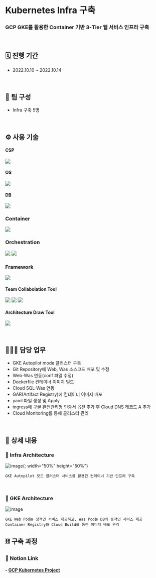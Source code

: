 # Kubernetes Infra 구축
### GCP GKE를 활용한 Container 기반 3-Tier 웹 서비스 인프라 구축

</br>

## 🗓️ 진행 기간
- 2022.10.10 ~ 2022.10.14

</br>

## 👥 팀 구성
- Infra 구축 5명

</br>

## ⚙️ 사용 기술
#### CSP
<img src="https://img.shields.io/badge/Google GCP-4285F4?style=for-the-badge&logo=Google Cloud&logoColor=white"> <!--gcp-->

#### OS
<img src="https://img.shields.io/badge/Rocky Linux 9-10B981?style=for-the-badge&logo=Rocky Linux&logoColor=white"> <!--rocky linux-->

#### DB
<img src="https://img.shields.io/badge/mysql 5.7-4479A1?style=for-the-badge&logo=mysql&logoColor=white">  <!--mysql-->

### Container
<img src="https://img.shields.io/badge/Docker-2496ED?style=for-the-badge&logo=Docker&logoColor=white">  <!--Docker-->

### Orchestration
<img src="https://img.shields.io/badge/Kubernetes-326CE5?style=for-the-badge&logo=Kubernetes&logoColor=white">  <!--k8s-->
<img src="https://img.shields.io/badge/GCP GKE-4285F4?style=for-the-badge&logo=Google Cloud&logoColor=white"> <!--gcp gke-->

### Framework
<img src="https://img.shields.io/badge/Spring-6DB33F?style=for-the-badge&logo=Spring&logoColor=white">  <!--spring-->

#### Team Collabolation Tool
<img src="https://img.shields.io/badge/Notion-000000?style=for-the-badge&logo=Notion&logoColor=white"> <!--Notion-->
<img src="https://img.shields.io/badge/Git-F05032?style=for-the-badge&logo=Git&logoColor=white"> <!--Git-->
<img src="https://img.shields.io/badge/Github-181717?style=for-the-badge&logo=Github&logoColor=white"> <!--Github-->

#### Architecture Draw Tool
<img src="https://img.shields.io/badge/Drawio-000000?style=for-the-badge&logo=Drawio&logoColor=white"> <!--Draw.io-->

</br>

## 🙋🏻‍♂️ 담당 업무
- GKE Autopilot mode 클러스터 구축
- Git Repository에 Web, Was 소스코드 배포 및 수정
- Web-Was 연동(conf 파일 수정)
- Dockerfile 컨테이너 이미지 빌드
- Cloud SQL-Was 연동
- GAR(Artifact Registry)에 컨테이너 이미지 배포
- yaml 파일 생성 및 Apply
- ingress에 구글 완전관리형 인증서 옵션 추가 후 Cloud DNS 레코드 A 추가
- Cloud Monitoring를 통해 클러스터 관리

</br>

## 📝 상세 내용 
### 📌 Infra Architecture
![image](https://user-images.githubusercontent.com/117608997/215993850-450aa2ad-e7b1-45b7-b34b-a6cf483435c4.png){: width="50%" height="50%"}
```
GKE Autopilot 모드 클러스터 서비스를 활용한 컨테이너 기반 인프라 구축
```

</br>

### 📌 GKE Architecture
![image](https://user-images.githubusercontent.com/117608997/215608234-6dd86c23-2997-41a1-af82-07f75595b3d5.png)
```
GKE Web Pod는 정적인 서비스 제공하고, Was Pod는 DB와 동적인 서비스 제공
Container Registry와 Cloud Build를 통한 이미지 배포 관리
```

## ⛓️ 구축 과정
### 🔗 Notion Link
#### - [GCP Kubernetes Project](https://glen-party-257.notion.site/GCP-Kubernetes-Project-9f417ae840834d4490367826b2114c5c)

</br>
